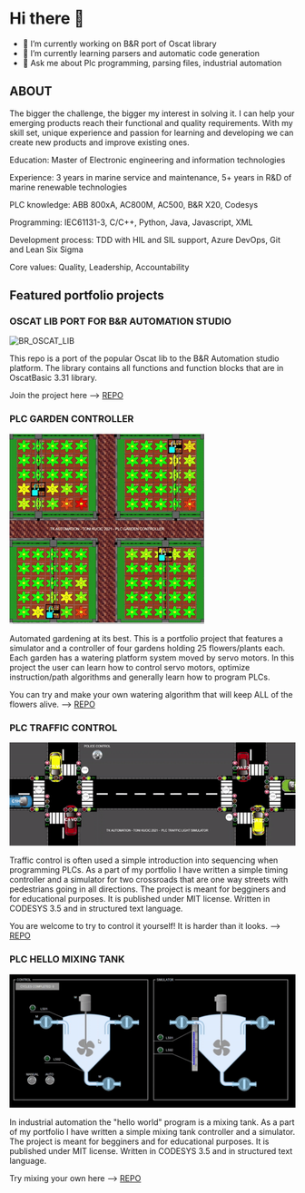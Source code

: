 # Hi there 👋

- 🔭 I’m currently working on B&R port of Oscat library
- 🌱 I’m currently learning parsers and automatic code generation
- 💬 Ask me about Plc programming, parsing files, industrial automation

## ABOUT

The bigger the challenge, the bigger my interest in solving it. I can help your emerging products reach their functional and quality requirements. With my skill set, unique experience and passion for learning and developing we can create new products and improve existing ones.

Education: Master of Electronic engineering and information technologies  

Experience: 3 years in marine service and maintenance, 5+ years in R&D of marine renewable technologies  

PLC knowledge: ABB 800xA, AC800M, AC500, B&R X20, Codesys  

Programming: IEC61131-3, C/C++, Python, Java, Javascript, XML  

Development process: TDD with HIL and SIL support, Azure DevOps, Git and Lean Six Sigma  

Core values: Quality, Leadership, Accountability  

## Featured portfolio projects

### OSCAT LIB PORT FOR B&R AUTOMATION STUDIO

![BR_OSCAT_LIB](https://github.com/tkucic/brOscatLib/blob/main/logo.png)

This repo is a port of the popular Oscat lib to the B&R Automation studio platform. The library contains all functions and function blocks that are in OscatBasic 3.31 library.

Join the project here --> [REPO](https://github.com/tkucic/brOscatLib)

### PLC GARDEN CONTROLLER

![GARDEN_CTRL](https://github.com/tkucic/plc_garden_controller/blob/master/screenshot.gif)

Automated gardening at its best. This is a portfolio project that features a simulator and a controller of four gardens holding 25 flowers/plants each. Each garden has a watering platform system moved by servo motors. In this project the user can learn how to control servo motors, optimize instruction/path algorithms and generally learn how to program PLCs.

You can try and make your own watering algorithm that will keep ALL of the flowers alive. --> [REPO](https://github.com/tkucic/plc_garden_controller)

### PLC TRAFFIC CONTROL

![TRAFFIC_CTRL](https://github.com/tkucic/plc_traffic_control/blob/master/screenshot.gif)

Traffic control is often used a simple introduction into sequencing when programming PLCs. As a part of my portfolio I have written a simple timing controller and a simulator for two crossroads that are one way streets with pedestrians going in all directions. The project is meant for begginers and for educational purposes. It is published under MIT license. Written in CODESYS 3.5 and in structured text language.

You are welcome to try to control it yourself! It is harder than it looks. --> [REPO](https://github.com/tkucic/plc_traffic_control)

### PLC HELLO MIXING TANK

![MIXING_TANK](https://github.com/tkucic/plc_hello_mixing_tank/blob/master/screenshot.gif)

In industrial automation the "hello world" program is a mixing tank. As a part of my portfolio I have written a simple mixing tank controller and a simulator. The project is meant for begginers and for educational purposes. It is published under MIT license. Written in CODESYS 3.5 and in structured text language.

Try mixing your own here --> [REPO](https://github.com/tkucic/plc_hello_mixing_tank)
